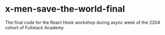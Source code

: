 # x-men-save-the-world-final
The final code for the React Hook workshop during async week of the 2204 cohort of Fullstack Academy
